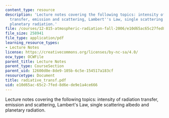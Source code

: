 ```yaml
---
content_type: resource
description: 'Lecture notes covering the following topics: intensity of radiation
  transfer, emission and scattering, Lambert''s Law, single scattering albedo and
  planetary radiation.'
file: /courses/12-815-atmospheric-radiation-fall-2006/e10d65ac65c27fed8d6ede9e1a4ce666_radiative_transf.pdf
file_size: 258941
file_type: application/pdf
learning_resource_types:
- Lecture Notes
license: https://creativecommons.org/licenses/by-nc-sa/4.0/
ocw_type: OCWFile
parent_title: Lecture Notes
parent_type: CourseSection
parent_uid: 12600d0e-8de9-105b-6c5e-154517a183cf
resourcetype: Document
title: radiative_transf.pdf
uid: e10d65ac-65c2-7fed-8d6e-de9e1a4ce666
---
```

Lecture notes covering the following topics: intensity of radiation transfer, emission and scattering, Lambert's Law, single scattering albedo and planetary radiation.
